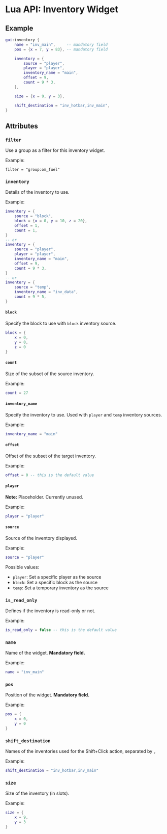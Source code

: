 # Lua API: Inventory Widget

## Example

```lua
gui:inventory {
	name = "inv_main",     -- mandatory field
	pos = {x = 7, y = 83}, -- mandatory field

	inventory = {
		source = "player",
		player = "player",
		inventory_name = "main",
		offset = 9,
		count = 9 * 3,
	},

	size = {x = 9, y = 3},

	shift_destination = "inv_hotbar,inv_main",
}
```

## Attributes

### `filter`

Use a group as a filter for this inventory widget.

Example:
```
filter = "group:om_fuel"
```

### `inventory`

Details of the inventory to use.

Example:
```lua
inventory = {
	source = "block",
	block = {x = 0, y = 10, z = 20},
	offset = 1,
	count = 1,
}
-- or
inventory = {
	source = "player",
	player = "player",
	inventory_name = "main",
	offset = 9,
	count = 9 * 3,
}
-- or
inventory = {
	source = "temp",
	inventory_name = "inv_data",
	count = 9 * 5,
}
```

#### `block`

Specify the block to use with `block` inventory source.

```lua
block = {
	x = 0,
	y = 0,
	z = 0
}
```

#### `count`

Size of the subset of the source inventory.

Example:
```lua
count = 27
```

#### `inventory_name`

Specify the inventory to use. Used with `player` and `temp` inventory sources.

Example:
```lua
inventory_name = "main"
```

#### `offset`

Offset of the subset of the target inventory.

Example:
```lua
offset = 0 -- this is the default value
```

#### `player`

**Note:** Placeholder. Currently unused.

Example:
```lua
player = "player"
```

#### `source`

Source of the inventory displayed.

Example:
```lua
source = "player"
```

Possible values:

- `player`: Set a specific player as the source
- `block`: Set a specific block as the source
- `temp`: Set a temporary inventory as the source

### `is_read_only`

Defines if the inventory is read-only or not.

Example:
```lua
is_read_only = false -- this is the default value
```

### `name`

Name of the widget. **Mandatory field.**

Example:
```lua
name = "inv_main"
```

### `pos`

Position of the widget. **Mandatory field.**

Example:
```lua
pos = {
	x = 0,
	y = 0
}
```

### `shift_destination`

Names of the inventories used for the Shift+Click action, separated by `,`

Example:
```lua
shift_destination = "inv_hotbar,inv_main"
```

### `size`

Size of the inventory (in slots).

Example:
```lua
size = {
	x = 9,
	y = 3
}
```

